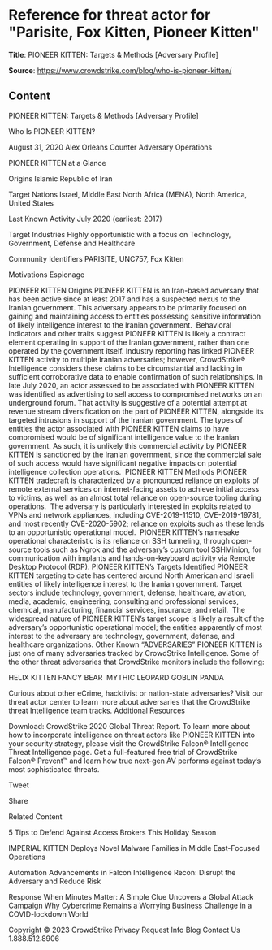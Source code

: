 # Reference for threat actor for "Parisite, Fox Kitten, Pioneer Kitten"

**Title**: PIONEER KITTEN: Targets & Methods [Adversary Profile]

**Source**: https://www.crowdstrike.com/blog/who-is-pioneer-kitten/

## Content






 







PIONEER KITTEN: Targets & Methods [Adversary Profile]







































































 



Who Is PIONEER KITTEN?

August 31, 2020 Alex Orleans Counter Adversary Operations 




PIONEER KITTEN at a Glance



Origins
Islamic Republic of Iran


Target Nations
Israel, Middle East North Africa (MENA),  North America,  United States 


Last Known Activity
July 2020 (earliest: 2017)


Target Industries
Highly opportunistic with a focus on Technology, Government, Defense and Healthcare


Community Identifiers
PARISITE, UNC757, Fox Kitten


Motivations
Espionage



PIONEER KITTEN Origins
PIONEER KITTEN is an Iran-based adversary that has been active since at least 2017 and has a suspected nexus to the Iranian government. This adversary appears to be primarily focused on gaining and maintaining access to entities possessing sensitive information of likely intelligence interest to the Iranian government. 
Behavioral indicators and other traits suggest PIONEER KITTEN is likely a contract element operating in support of the Iranian government, rather than one operated by the government itself. Industry reporting has linked PIONEER KITTEN activity to multiple Iranian adversaries; however, CrowdStrike® Intelligence considers these claims to be circumstantial and lacking in sufficient corroborative data to enable confirmation of such relationships.
In late July 2020, an actor assessed to be associated with PIONEER KITTEN was identified as advertising to sell access to compromised networks on an underground forum. That activity is suggestive of a potential attempt at revenue stream diversification on the part of PIONEER KITTEN, alongside its targeted intrusions in support of the Iranian government. The types of entities the actor associated with PIONEER KITTEN claims to have compromised would be of significant intelligence value to the Iranian government. As such, it is unlikely this commercial activity by PIONEER KITTEN is sanctioned by the Iranian government, since the commercial sale of such access would have significant negative impacts on potential intelligence collection operations. 
PIONEER KITTEN Methods
PIONEER KITTEN tradecraft is characterized by a pronounced reliance on exploits of remote external services on internet-facing assets to achieve initial access to victims, as well as an almost total reliance on open-source tooling during operations. 
The adversary is particularly interested in exploits related to VPNs and network appliances, including CVE-2019-11510, CVE-2019-19781, and most recently CVE-2020-5902; reliance on exploits such as these lends to an opportunistic operational model. 
PIONEER KITTEN’s namesake operational characteristic is its reliance on SSH tunneling, through open-source tools such as Ngrok and the adversary’s custom tool SSHMinion, for communication with implants and hands-on-keyboard activity via Remote Desktop Protocol (RDP).
PIONEER KITTEN’s Targets
Identified PIONEER KITTEN targeting to date has centered around North American and Israeli entities of likely intelligence interest to the Iranian government. Target sectors include technology, government, defense, healthcare, aviation, media, academic, engineering, consulting and professional services, chemical, manufacturing, financial services, insurance, and retail. 
The widespread nature of PIONEER KITTEN’s target scope is likely a result of the adversary’s opportunistic operational model; the entities apparently of most interest to the adversary are technology, government, defense, and healthcare organizations.
Other Known “ADVERSARIES”
PIONEER KITTEN is just one of many adversaries tracked by CrowdStrike Intelligence. Some of the other threat adversaries that CrowdStrike monitors include the following:

HELIX KITTEN
FANCY BEAR 
MYTHIC LEOPARD
GOBLIN PANDA

Curious about other eCrime, hacktivist or nation-state adversaries? Visit our threat actor center to learn more about adversaries that the CrowdStrike threat Intelligence team tracks.
Additional Resources

Download: CrowdStrike 2020 Global Threat Report.
To learn more about how to incorporate intelligence on threat actors like PIONEER KITTEN into your security strategy, please visit the CrowdStrike Falcon® Intelligence Threat Intelligence page.
Get a full-featured free trial of CrowdStrike Falcon® Prevent™ and learn how true next-gen AV performs against today’s most sophisticated threats.







Tweet





Share





Related Content






5 Tips to Defend Against Access Brokers This Holiday Season








IMPERIAL KITTEN Deploys Novel Malware Families in Middle East-Focused Operations








Automation Advancements in Falcon Intelligence Recon: Disrupt the Adversary and Reduce Risk











 Response When Minutes Matter: A Simple Clue Uncovers a Global Attack Campaign
Why Cybercrime Remains a Worrying Business Challenge in a COVID-lockdown World 









 
















Copyright © 2023 CrowdStrike
Privacy
Request Info
Blog
Contact Us
1.888.512.8906














